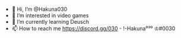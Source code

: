 - 👋 Hi, I’m @Hakuna030
- 👀 I’m interested in video games
- 🌱 I’m currently learning Deusch
- 📫 How to reach me https://discord.gg/030 - !-Hakuna⁰³⁰ ♔#0030
